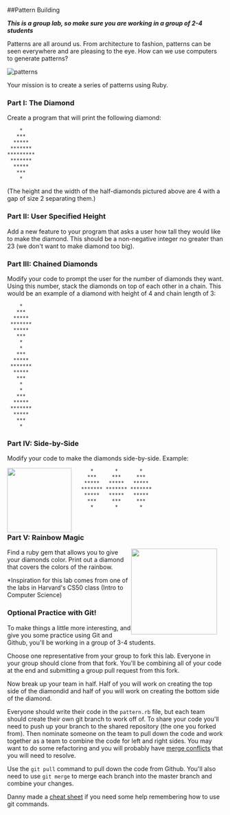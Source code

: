 ##Pattern Building

***This is a group lab, so make sure you are working in a group of 2-4 students***

Patterns are all around us. From architecture to fashion, patterns can be seen everywhere and are pleasing to the eye. How can we use computers to generate patterns?

![patterns](https://s3.amazonaws.com/upperline/curriculum-assets/patterns-everywhere.png)

Your mission is to create a series of patterns using Ruby. 

### Part I: The Diamond
Create a program that will print the following diamond:

```
    *
   *** 
  *****
 *******
*********
 *******
  *****
   ***   
    *
```

(The height and the width of the half-diamonds pictured above are 4 with a gap of size 2 separating them.) 

### Part II: User Specified Height

Add a new feature to your program that asks a user how tall they would like to make the diamond. This should be a non-negative integer no greater than 23 (we don't want to make diamond too big).

### Part III: Chained Diamonds

Modify your code to prompt the user for the number of diamonds they want. Using this number, stack the diamonds on top of each other in a chain. This would be an example of a diamond with height of 4 and chain length of 3:

```
    *
   *** 
  *****
 *******
  *****
   ***   
    *
    *
   *** 
  *****
 *******
  *****
   ***   
    *
    *
   *** 
  *****
 *******
  *****
   ***   
    *
```
### Part IV: Side-by-Side
Modify your code to make the diamonds side-by-side. Example:

<img src="https://s3.amazonaws.com/upperline/curriculum-assets/patterns-model.jpg" width="150" style="float:left; margin-right:15px">

```
    *       *       *
   ***     ***     ***
  *****   *****   *****
 ******* ******* *******
  *****   *****   *****
   ***     ***     ***
    *       *       *
```
<br>


### Part V: Rainbow Magic

<img src="https://s3.amazonaws.com/upperline/curriculum-assets/patterns-colored-skirt.jpg" width="200" style="float:right; margin-right:15px">

Find a ruby gem that allows you to give your diamonds color. Print out a diamond that covers the colors of the rainbow.

*Inspiration for this lab comes from one of the labs in Harvard's CS50 class (Intro to Computer Science)


### Optional Practice with Git!
To make things a little more interesting, and give you some practice using Git and Github, you'll be working in a group of 3-4 students. 

Choose one representative from your group to fork this lab. Everyone in your group should clone from that fork. You'll be combining all of your code at the end and submitting a group pull request from this fork. 

Now break up your team in half. Half of you will work on creating the top side of the diamondid and half of you will work on creating the bottom side of the diamond. 

Everyone should write their code in the `pattern.rb` file, but each team should create their own git branch to work off of. To share your code you'll need to push up your branch to the shared repository (the one you forked from). Then nominate someone on the team to pull down the code and work together as a team to combine the code for left and right sides. You may want to do some refactoring and you will probably have [merge conflicts](https://help.github.com/articles/resolving-a-merge-conflict-from-the-command-line/) that you will need to resolve. 

Use the `git pull` command to pull down the code from Github. You'll also need to use `git merge` to merge each branch into the master branch and combine your changes. 

Danny made a [cheat sheet](https://gist.github.com/dfenjves/6c3832ae7c9d1cf504f2) if you need some help remembering how to use git commands. 

